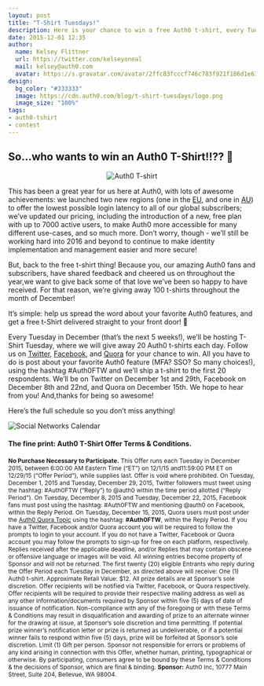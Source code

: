 ```yaml
---
layout: post
title: "T-Shirt Tuesdays!"
description: Here is your chance to win a free Auth0 t-shirt, every Tuesday in December. #Auth0FTW
date: 2015-12-01 12:35
author: 
  name: Kelsey Flittner
  url: https://twitter.com/kelseyoneal
  mail: kelsey@auth0.com
  avatar: https://s.gravatar.com/avatar/2ffc83fcccf746c783f921f186d1e619?s=60
design: 
  bg_color: "#333333"
  image: https://cdn.auth0.com/blog/t-shirt-tuesdays/logo.png
  image_size: "100%"
tags: 
- auth0-tshirt
- contest
---
```


## So...who wants to win an Auth0 T-Shirt!!?? 🙌 


<div class="" style="text-align: center;"><img style="margin: 0;" src="https://cdn.auth0.com/blog/t-shirt-tuesdays/tshirt.jpeg" alt="Auth0 T-shirt" />
</div>

This has been a great year for us here at Auth0, with lots of awesome achievements: we launched two new regions (one in the [EU](https://auth0.com/blog/2015/04/27/auth0-europe-launches/), and one in [AU](https://auth0.com/blog/2015/09/21/auth0-australia-launches/)) to offer the lowest possible login latency to all of our global subscribers; we’ve updated our pricing, including the introduction of a new, free plan with up to 7000 active users, to make Auth0 more accessible for many different use-cases, and so much more. Don’t worry, though - we’ll still be working hard into 2016 and beyond to continue to make identity implementation and management easier and more secure!

But, back to the free t-shirt thing! Because you, our amazing Auth0 fans and subscribers, have shared feedback and cheered us on throughout the year,we want to give back some of that love we’ve been so happy to have received. For that reason, we’re giving away 100 t-shirts throughout the month of December!

It’s simple: help us spread the word about your favorite Auth0 features, and get a free t-Shirt delivered straight to your front door! 👕

Every Tuesday in December (that’s the next 5 weeks!), we’ll be hosting T-Shirt Tuesday, where we will give away 20 Auth0 t-shirts each day. Follow us on [Twitter](https://twitter.com/auth0), [Facebook](https://www.facebook.com/getauth0), and [Quora](https://www.quora.com/topic/Auth0-Inc) for your chance to win. All you have to do is post about your favorite Auth0 feature (MFA? SSO? So many choices!), using the hashtag #Auth0FTW and we’ll ship a t-shirt to the first 20 respondents. We’ll be on Twitter on December 1st and 29th, Facebook on December 8th and 22nd, and Quora on December 15th. We hope to hear from you! And,thanks for being so awesome! 

Here’s the full schedule so you don’t miss anything!

![Social Networks Calendar](https://cdn.auth0.com/blog/t-shirt-tuesdays/calendar.png)


#### The fine print: Auth0 T-Shirt Offer Terms & Conditions.

<div class="" style="font-size: 12px;">

**No Purchase Necessary to Participate.** This Offer runs each Tuesday in December 2015, between 6:00:00 AM Eastern Time (“ET”) on 12/1/15 and11:59:00 PM ET on 12/29/15 (“Offer Period”), while supplies last. Offer is void where prohibited. On Tuesday, December 1, 2015 and Tuesday, December 29, 2015, Twitter followers must tweet using the hashtag: #Auth0FTW (“Reply”) to @auth0 within the time period allotted (“Reply Period”). On Tuesday, December 8, 2015 and Tuesday, December 22, 2015, Facebook fans must post using the hashtag: #Auth0FTW and mentioning @auth0 on Facebook, within the Reply Period. On Tuesday, December 15, 2015, Quora users must post under the [Auth0 Quora Topic](https://www.quora.com/topic/Auth0-Inc) using the hashtag: **#Auth0FTW**, within the Reply Period. If you have a Twitter, Facebook and/or Quora account you will be required to follow the prompts to login to your account. If you do not have a Twitter, Facebook or Quora account you may follow the prompts to sign-up for free on each platform, respectively. Replies received after the applicable deadline, and/or Replies that may contain obscene or offensive language or images will be void. All winning entries become property of Sponsor and will not be returned. The first twenty (20) eligible Entrants who reply during the Offer Period each Tuesday in December, as directed above will receive: One (1) Auth0 t-shirt. Approximate Retail Value: $12. All prize details are at Sponsor’s sole discretion. Offer recipients will be notified via Twitter, Facebook, or Quora respectively. Offer recipients will be required to provide their respective mailing address as well as any other information/documents required by Sponsor within five (5) days of date of issuance of notification. Non-compliance with any of the foregoing or with these Terms & Conditions may result in disqualification and awarding of prize to an alternate winner for the drawing at issue, at Sponsor’s sole discretion and time permitting. If potential prize winner’s notification letter or prize is returned as undeliverable, or if a potential winner fails to respond within five (5) days, prize will be forfeited at Sponsor’s sole discretion. Limit (1) Gift per person. Sponsor not responsible for errors or problems of any kind arising in connection with this Offer, whether human, printing, typographical or otherwise. By participating, consumers agree to be bound by these Terms & Conditions & the decisions of Sponsor, which are final & binding. 
**Sponsor:** Auth0 Inc, 10777 Main Street, Suite 204, Bellevue, WA 98004.
</div>
